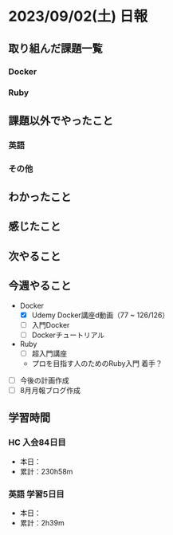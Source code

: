 # 2023/09/02(土) 日報

## 取り組んだ課題一覧

### Docker
<!-- 
- 米国AI開発者がゼロから教えるDocker講座
  - セクション8 ~ 14のまとめだけ見て、自分の言葉で簡単にまとめる
    - 今後まだインプット教材をやるので、整理する程度で。完璧主義にならないこと！
- 角間実『図解！Dockerのツボとコツがゼッタイにわかる本』
  - Chapter03, 04
- 入門Docker -->

### Ruby

<!-- - Ruby超入門講座
  - ざっくり特徴を掴む -->

## 課題以外でやったこと

### 英語

<!-- - [【最短最速】中学英語完全攻略【永久保存版】](https://youtu.be/-d-CgIl1ce4?si=zrok9COv967OIJQ7)
- 英文法入門10題ドリル
  - 第5, 6講 -->

### その他

<!-- - 8月月報ブログ作成 -->

## わかったこと

## 感じたこと

## 次やること

## 今週やること

- Docker
  - [x] Udemy Docker講座d動画（77 ~ 126/126）
  - [ ] 入門Docker
  - [ ] Dockerチュートリアル
- Ruby
  - [ ] 超入門講座
  - プロを目指す人のためのRuby入門 着手？
- [ ] 今後の計画作成
- [ ] 8月月報ブログ作成

## 学習時間

### HC 入会84日目

- 本日：
- 累計：230h58m

### 英語 学習5日目

- 本日：
- 累計：2h39m
